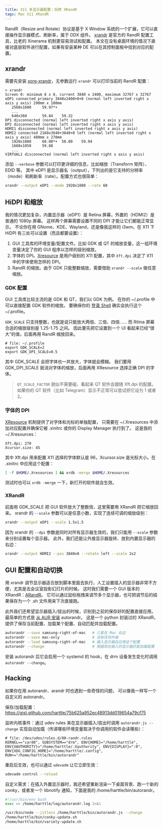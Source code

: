 ```yaml
---
title: X11 多显示器配置：玩转 XRandR
tags: Mac X11 XRandR
---
```


RandR（Resize and Rotate）协议是基于 X Window 系统的一个扩展，它可以直接操作显示器模式、刷新率，属于 DDX 组件。
[xrandr](https://wiki.archlinux.org/index.php/Xrandr) 是官方的 RandR 配置工具，比老的 Xinerama 机制更容易测试和配置。
本文在没有桌面环境的情况下直接对底层软件进行配置，如果有安装某种 DE 可以在其控制面板中找到对应的配置。

<!--more-->

## xrandr

需要先安装 [xorg-xrandr](https://www.archlinux.org/packages/?name=xorg-xrandr)，无参数运行 `xrandr` 可以打印当前的 RandR 配置：

```
> xrandr
Screen 0: minimum 8 x 8, current 3840 x 2400, maximum 32767 x 32767
eDP1 connected primary 3840x2400+0+0 (normal left inverted right x axis y axis) 290mm x 180mm
   2560x1600     59.97*+
   ...
   640x360       59.84    59.32  
DP1 disconnected (normal left inverted right x axis y axis)
DP2 disconnected (normal left inverted right x axis y axis)
HDMI1 disconnected (normal left inverted right x axis y axis)
HDMI2 connected 2160x3840+3840+0 left (normal left inverted right x axis y axis) 480mm x 270mm
   1920x1080     60.00*+  50.00    59.94  
   1680x1050     59.88  
   ...
VIRTUAL1 disconnected (normal left inverted right x axis y axis)
```

添加 `--verbose` 参数可以打印更详细的信息，比如缩放（Transform 矩阵）、EDID 等。
其中 eDP1 是显示器名（output），下列出的是它支持的分辨率（mode）和刷新率（rate）。配置方式也很简单：

```bash
xrandr --output eDP1 --mode 1920x1080 --rate 60
```

## HiDPI 和缩放

我的情况更加复杂，内置显示器（eDP1）是 Retina 屏幕，外置的（HDMI2）是普通的 1080p 屏幕。
这样两个屏幕需要设置不同的 DPI 才能让它们都能正常显示。
不论你在用 GNome、KDE、Wayland，还是像我这样的 i3wm，在 X11 下 HiDPI 有三处可以设置（而且都要设置）：

1. GUI 工具库的环境变量/配置文件。比如 GDK 或 QT 的缩放变量，这一组环境变量决定了你的 GUI 程序以怎样的级别缩放。
2. 字体的 DPI。[Xresource][xresource] 是用户级别的 X11 配置，其中 `Xft.dpi` 决定了 X11 中的字体使用怎样的 DPI。
3. RandR 的缩放。由于 GDK 只能整数缩放，需要借助 `xrandr --scale` 做任意缩放。

### GDK 配置

GUI 工具库比较主流的是 GDK 和 QT，我们以 GDK 为例。
在你的 ~/.profile 中可以直接配置 GDK 软件的缩放。
要确保你的 [登录 Shell][shell] 确实会执行这个 ~/.profile。

`GDK_SCALE` 只支持整数，也就是说只能放大两倍、三倍、四倍……
而 Ritina 屏幕合适的缩放级别是 1.25-1.75 之间。
因此要先把它设置到一个 UI 看起来已经“很大”的值，后面再用 RandR 缩放回来。

```
# file: ~/.profile
export GDK_SCALE=2
export GDK_DPI_SCALE=0.5
```

其中 GDK_SCALE 会把字体也一并放大，字体就会模糊。
我们要用 GDK_DPI_SCALE 抵消对字体的缩放，后面再用 XResource 选择正确 DPI 的字体。

> `QT_SCALE_FACTOR` 貌似不需要碰，看起来 QT 软件会跟随 Xft.dpi 的配置。如果你的 QT 软件（比如 Telegram）显示不正常可以尝试把它设为 1 或者 2。

### 字体的 DPI

[XResource][xresource] 机制提供了对字体和光标的单独配置，
只需要在 ~/.Xresources 中添加对应配置并确保它被 .xinitrc 或你的 Display Manager 执行到了。
这是我的 ~/.Xresources：

```
Xft.dpi: 270
Xcursor.size: 45
```

其中 Xft.dpi 用来配置 X11 选择的字体默认是 96，Xcursor.size 是光标大小。在 .xinitrc 中应用这个配置：

```bash
[ -f $HOME/.Xresources ] && xrdb -merge $HOME/.Xresources
```

测试时也可以 `xrdb -merge` 一下，新打开的软件就会生效。

### XRandR

前面用 GDK_SCALE 把 GUI 软件放大了整数倍，这里需要用 XRandR 把它缩放回来。
xrandr 的 `--scale` 参数可以是任意小数，实现了连续可调的缩放级别：

```bash
xrandr --output eDP1 --scale 1.5x1.5
```

因为 xrandr 的 `--dpi` 参数是同时对所有显示器生效的，我们只能用 `--scale` 参数来分别设置每个显示器。
此外，我们还能让外接显示器旋转、放到内置显示器的右边：

```bash
xrandr --output HDMI2 --pos 3840x0 --rotate left --scale 2x2
```

## GUI 配置和自动切换

用 xrandr 调节显示器适合放到脚本里面去执行，人工设置插入的显示器非常不方便，尤其是去会议室投影幻灯片的时候。
这时我们需要一个 GUI 版本的 XRandR：[ARandR](https://christian.amsuess.com/tools/arandr/)。
它可以通过鼠标拖拽来调节多个显示器，也可把调节后的结果保存为一个 .sh 文件用来下次直接跑。

此外我们还希望显示器插入/拔出的时候，识别到之前的保存好的配置直接应用。
最简单的方式是
[从 AUR 安装](https://harttle.land/2019/04/30/install-aur-package.html) autorandr。
这是一个 python 封装过的 XRandR，提供了保存当前配置、加载某个配置、自动匹配并加载配置。

```bash
autorandr --save samsung-right-of-mac   # 三星在 Mac 右边
autorandr --save mac-only               # 没有任何外接
autorandr --load samsung-right-of-mac   # 插入显示器后应用这个配置
autorandr --change                      # 根据现在插入的显示器匹配加载配置
```

安装 autorandr 后它会启用一个 systemd 的 hook，在 drm 设备发生变化时调用 `autorandr --change`。

## Hacking

如果你在用 autorandr、arandr 时也遇到一些奇怪的问题，
可以像我一样写一个自定义的 autorandr。

保存/加载配置：https://gist.github.com/harttle/75b625a952ec48913dd019654a79cf75

监听内核事件：通过 udev rules 来在显示器插入/拔出时调用 `autorandr.js --change` 实现自动加载（传递哪些环境变量取决于你调用的软件会读哪些）：

```
# file: /dev/udev/rules.d/80-randr.rules
KERNEL=="card0", SUBSYSTEM=="drm", ENV{HOME}="/home/harttle", ENV{XAUTHORITY}="/home/harttle/.Xauthority", ENV{DISPLAY}=":0", ENV{XDG_CONFIG_HOME}="/home/harttle/.config", RUN+="/home/harttle/bin/autorandr"
```

重启后生效，也可以通过 `udevadm` 让它立即生效：

```bash
udevadm control --reload
```

自定义需求：在插入外置显示器时，我还希望重新渲染一下桌面背景、跑一个新的 conky，或者发一个 libnotify 通知，下面是我的 /home/harttle/bin/autorandr。

```bash
#!/usr/bin/env bash
exec >> /home/harttle/log/autorandr.log 2>&1

/usr/bin/node --jitless /home/harttle/bin/autorandr.js --change
/home/harttle/bin/conky-update.sh
/home/harttle/bin/variety-update.sh
```

[xresource]: https://wiki.archlinux.org/index.php/X_resources
[shell]: https://harttle.land/2016/06/08/shell-config-files.html